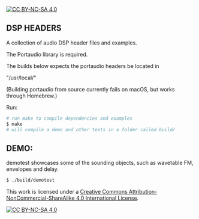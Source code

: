[![CC BY-NC-SA 4.0][cc-by-nc-sa-shield]][cc-by-nc-sa]

## DSP HEADERS

A collection of audio DSP header files and examples.

The Portaudio library is required.

The builds below expects the portaudio headers be located in <p>"/usr/local/"</p>
(Building portaudio from source currently fails on macOS, but works through Homebrew.)

Run:
```bash
# run make to compile dependencies and examples
$ make
# will compile a demo and other tests in a folder called build/

```
## DEMO:
demotest showcases some of the sounding objects, such as wavetable FM, envelopes and delay.
```bash
$ ./build/demotest
```


This work is licensed under a
[Creative Commons Attribution-NonCommercial-ShareAlike 4.0 International License][cc-by-nc-sa].

[![CC BY-NC-SA 4.0][cc-by-nc-sa-image]][cc-by-nc-sa]

[cc-by-nc-sa]: http://creativecommons.org/licenses/by-nc-sa/4.0/
[cc-by-nc-sa-image]: https://licensebuttons.net/l/by-nc-sa/4.0/88x31.png
[cc-by-nc-sa-shield]: https://img.shields.io/badge/License-CC%20BY--NC--SA%204.0-lightgrey.svg